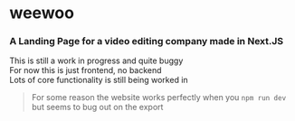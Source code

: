 # weewoo
### A Landing Page for a video editing company made in Next.JS

This is still a work in progress and quite buggy <br>
For now this is just frontend, no backend <br>
Lots of core functionality is still being worked in <br>

> For some reason the website works perfectly when you `npm run dev` but seems to bug out on the export
